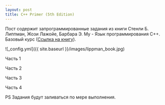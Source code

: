 ```yaml
---
layout: post
title: C++ Primer (5th Edition) 
---
```

Пост содержит запрограммированные задания из книги Стенли Б. Липпман, Жози Лажойе, Барбара Э. Му - Язык программирования C++. Базовый курс ([Ссылка на книгу](http://www.williamspublishing.com/Books/978-5-8459-1839-0.html)).  

![_config.yml]({{ site.baseurl }}/images/lippman_book.jpg)   

Часть 1  

Часть 2  

Часть 3  

Часть 4  

PS Задания будут заливаться по мере выполнения.  
